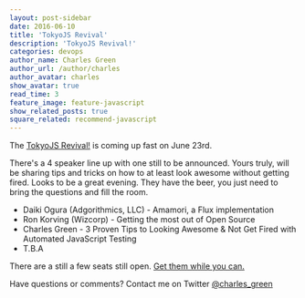 ```yaml
---
layout: post-sidebar
date: 2016-06-10
title: 'TokyoJS Revival'
description: 'TokyoJS Revival!'
categories: devops
author_name: Charles Green
author_url: /author/charles
author_avatar: charles
show_avatar: true
read_time: 3
feature_image: feature-javascript
show_related_posts: true
square_related: recommend-javascript
---
```



The [TokyoJS Revival!](http://www.meetup.com/tokyojs/events/231504609/) is coming up fast on June 23rd.

There's a 4 speaker line up with one still to be announced. Yours truly, will be sharing tips and tricks on how to at least look awesome without getting fired.
Looks to be a great evening. They have the beer, you just need to bring the questions and fill the room.

- Daiki Ogura (Adgorithmics, LLC) - Amamori, a Flux implementation  
- Ron Korving (Wizcorp) - Getting the most out of Open Source  
- Charles Green - 3 Proven Tips to Looking Awesome & Not Get Fired with Automated JavaScript Testing  
- T.B.A  


There are a still a few seats still open. [Get them while you can.](http://www.meetup.com/tokyojs/events/231504609/)

Have questions or comments? Contact me on Twitter [@charles_green](https://twitter.com/charles_green)
